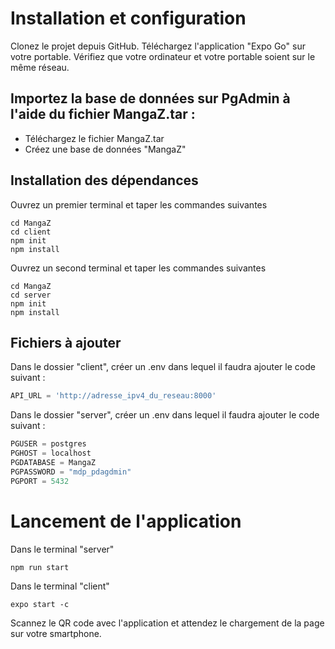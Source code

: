 # Installation et configuration #
Clonez le projet depuis GitHub.
Téléchargez l'application "Expo Go" sur votre portable.
Vérifiez que votre ordinateur et votre portable soient sur le même réseau.

## Importez la base de données sur PgAdmin à l'aide du fichier MangaZ.tar : ##
- Téléchargez le fichier MangaZ.tar
- Créez une base de données "MangaZ"

## Installation des dépendances ##
Ouvrez un premier terminal et taper les commandes suivantes
```shell
cd MangaZ
cd client
npm init
npm install
```
Ouvrez un second terminal et taper les commandes suivantes
```shell
cd MangaZ
cd server
npm init
npm install
```

## Fichiers à ajouter ##
Dans le dossier "client", créer un .env dans lequel il faudra ajouter le code suivant :
```python
API_URL = 'http://adresse_ipv4_du_reseau:8000'
```
Dans le dossier "server", créer un .env dans lequel il faudra ajouter le code suivant :
```python
PGUSER = postgres
PGHOST = localhost
PGDATABASE = MangaZ
PGPASSWORD = "mdp_pdagdmin"
PGPORT = 5432
```    

# Lancement de l'application #
Dans le terminal "server"
```shell
npm run start
```
Dans le terminal "client"
```shell
expo start -c
```
Scannez le QR code avec l'application et attendez le chargement de la page sur votre smartphone.
